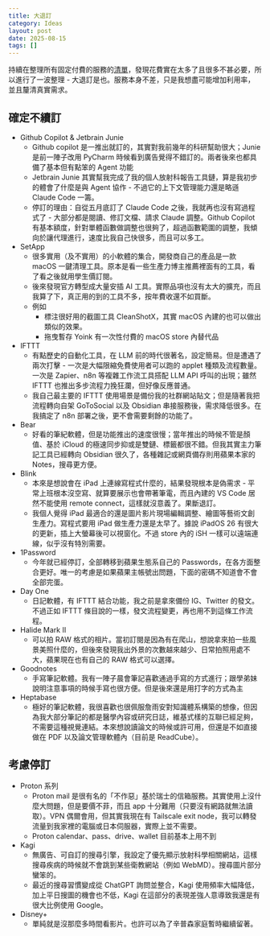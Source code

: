 ```yaml
---
title: 大退訂
category: Ideas
layout: post
date: 2025-08-15
tags: []
---
```


持續在整理所有固定付費的服務的[清單](https://note.yfwu.org/subscription)，發現花費實在太多了且很多不甚必要，所以進行了一波整理 - 大退訂是也。服務本身不差，只是我想盡可能增加利用率，並且釐清真實需求。

## 確定不續訂

- Github Copilot & Jetbrain Junie
	- Github copilot 是一推出就訂的，其實對我前幾年的科研幫助很大；Junie 是前一陣子改用 PyCharm 時候看到廣告覺得不錯訂的。兩者後來也都具備了基本但有點笨的 Agent 功能
	- Jetbrain Junie 其實幫我完成了我的個人放射科報告工具鏈，算是我初步的體會了什麼是與 Agent 協作 - 不過它的上下文管理能力還是略遜 Claude Code 一籌。
	- 停訂的理由：自從五月底訂了 Claude Code 之後，我就再也沒有寫過程式了 - 大部分都是閱讀、修訂文檔、請求 Claude 調整。Github Copilot 有基本額度，針對單體函數做調整也很夠了，超過函數範圍的調整，我傾向於讓代理進行，速度比我自己快很多，而且可以多工。
- SetApp
	- 很多實用（及不實用）的小軟體的集合，開發商自己的產品是一款 macOS 一鍵清理工具。原本是看一些生產力博主推薦裡面有的工具，看了看之後就用學生價訂閱。
	- 後來發現官方轉型成大量安插 AI 工具。實際品項也沒有太大的擴充，而且我算了下，真正用的到的工具不多，按年費收還不如買斷。
	- 例如
		- 標注很好用的截圖工具 CleanShotX，其實 macOS 內建的也可以做出類似的效果。
		- 拖曳暫存 Yoink 有一次性付費的 macOS store 內替代品
- IFTTT
	- 有點歷史的自動化工具，在 LLM 前的時代很著名，設定簡易。但是遭遇了兩次打擊 - 一次是大幅限縮免費使用者可以跑的 applet 種類及流程數量。一次是 Zapier、n8n 等複雜工作流工具搭配 LLM API 呼叫的出現；雖然 IFTTT 也推出多步流程力挽狂瀾，但好像反應普通。
	- 我自己最主要的 IFTTT 使用場景是備份我的社群網站貼文；但是隨著我把流程轉向自架 GoToSocial 以及 Obsidian 串接服務後，需求降低很多。在我搞定了 n8n 部署之後，更不會需要剩餘的功能了。
- Bear
	- 好看的筆紀軟體，但是功能推出的速度很慢；當年推出的時候不管是顏值、基於 iCloud 的極速同步抑或是雙鏈、標籤都很不錯。但我其實主力筆記工具已經轉向 Obsidian 很久了，各種雜記或網頁備存則用蘋果本家的 Notes，搜尋更方便。
- Blink
	- 本來是想說會在 iPad 上連線寫程式什麼的，結果發現根本是偽需求 - 平常上班根本沒空寫、就算要展示也會帶著筆電，而且內建的 VS Code 居然不能使用 remote connect，這樣就沒意義了。果斷退訂。
	- 我個人覺得 iPad 最適合的還是圖片影片現場編輯調整、繪圖等藝術文創生產力。寫程式要用 iPad 做生產力還是太早了。據說 iPadOS 26 有很大的更新，插上大螢幕後可以視窗化。不過 store 內的 iSH 一樣可以遠端連線，似乎沒有特別需要。
- 1Password
	- 今年就已經停訂，全部轉移到蘋果生態系自己的 Passwords，在各方面整合更好。唯一的考慮是如果蘋果主帳號出問題，下面的密碼不知道會不會全部完蛋。
- Day One
	- 日記軟體，有 IFTTT 結合功能，我之前是拿來備份 IG、Twitter 的發文。不過正如 IFTTT 條目說的一樣，發文流程變更，再也用不到這條工作流程。
- Halide Mark II
	- 可以拍 RAW 格式的相片。當初訂閱是因為有在爬山，想說拿來拍一些風景美照什麼的，但後來發現我出外景的次數越來越少、日常拍照用處不大，蘋果現在也有自己的 RAW 格式可以選擇。
- Goodnotes
	- 手寫筆記軟體。我有一陣子晨會筆記喜歡通過手寫的方式進行；跟學弟妹說明注意事項的時候手寫也很方便。但是後來還是用打字的方式為主
- Heptabase
	- 極好的筆記軟體，我很喜歡也很佩服詹雨安對知識體系構築的想像，但因為我大部分筆記的都是醫學內容或研究日誌，維基式樣的互聯已經足夠，不需要這種視覺連結。本來想說讀論文的時候或許可用，但還是不如直接做在 PDF 以及論文管理軟體內（目前是 ReadCube）。

## 考慮停訂

- Proton 系列
	- Proton mail 是很有名的「不作惡」基於瑞士的信箱服務。其實使用上沒什麼大問題，但是要價不菲，而且 app 十分難用（只要沒有網路就無法讀取）。VPN 偶爾會用，但其實我現在有 Tailscale exit node，我可以轉發流量到我家裡的電腦或日本伺服器，實際上並不需要。
	- Proton calendar、pass、drive、wallet 目前基本上用不到
- Kagi
	- 無廣告、可自訂的搜尋引擎，我設定了優先顯示放射科學相關網站，這樣搜尋疾病的時候就不會跳到某些衛教網站（例如 WebMD）。搜尋圖片部分蠻笨的。
	- 最近的搜尋習慣變成從 ChatGPT 詢問並整合，Kagi 使用頻率大幅降低，加上平日搜圖的機會也不低，Kagi 在這部分的表現差強人意導致我還是有很大比例使用 Google。
- Disney+
	- 單純就是沒那麼多時間看影片。也許可以為了辛普森家庭暫時繼續留著。
